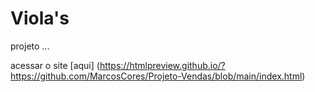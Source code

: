 # Viola's 

projeto ...

acessar o site  [aqui] (https://htmlpreview.github.io/?https://github.com/MarcosCores/Projeto-Vendas/blob/main/index.html)
